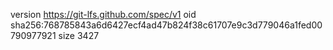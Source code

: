 version https://git-lfs.github.com/spec/v1
oid sha256:768785843a6d6427ecf4ad47b824f38c61707e9c3d779046a1fed00790977921
size 3427
